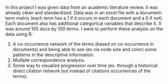 In this project I was given data from an academic literature review, it was already clean and standardized. Data was in an excel file with a document-term matrix (each term has a 1 if it occurs in each document and a 0 if not). Each document also has additional categorical variables that describe it. It was around 100 docs by 100 terms. I were to perform these analysis on the data using R:

1. A co-occurrence network of the terms (based on co-occurrence in documents) and being able to see (ex via node size and color) some patterns in the descriptive information.
2. Multiple correspondence analysis.
3. Some way to visualize progression over time (ex. through a historical direct citation network but instead of citations occurrences of the terms).
